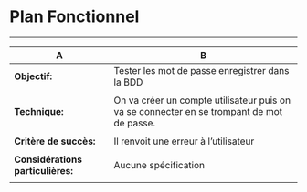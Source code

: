 # Plan Fonctionnel

---
 **A**|   **B**
---   |---     
**Objectif:**| Tester les mot de passe enregistrer dans la BDD
|       |
**Technique:**| On va créer un compte utilisateur puis on va se connecter en se trompant de mot de passe.
|       |
**Critère de succès:**| Il renvoit une erreur à l’utilisateur
|       |
**Considérations particulières:**| Aucune spécification
|           |




